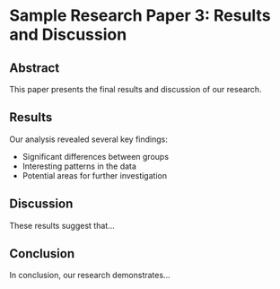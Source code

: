 # Sample Research Paper 3: Results and Discussion

## Abstract
This paper presents the final results and discussion of our research.

## Results
Our analysis revealed several key findings:
- Significant differences between groups
- Interesting patterns in the data
- Potential areas for further investigation

## Discussion
These results suggest that...

## Conclusion
In conclusion, our research demonstrates...
